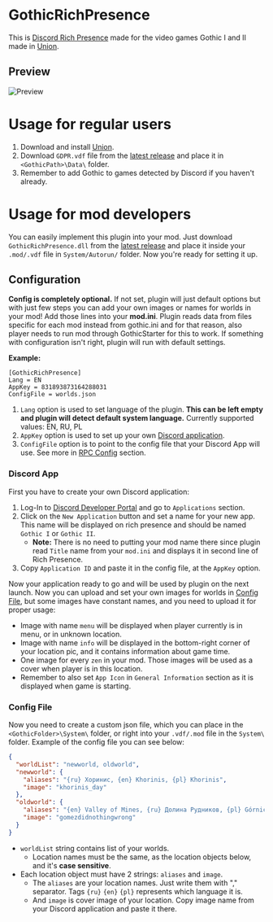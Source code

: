# GothicRichPresence

This is [Discord Rich Presence](https://discord.com/rich-presence) made for the video games Gothic I and II made in [Union](https://worldofplayers.ru/threads/40376/).

## Preview

![Preview](https://i.imgur.com/1fBTsKt.gif)

# Usage for regular users

1. Download and install [Union](https://worldofplayers.ru/threads/40376/).
2. Download `GDPR.vdf` file from the [latest release](https://github.com/Lavalierre/GothicRichPresence/releases) and place it in `<GothicPath>\Data\` folder.
3. Remember to add Gothic to games detected by Discord if you haven't already.

# Usage for mod developers

You can easily implement this plugin into your mod. Just download `GothicRichPresence.dll` from the [latest release](https://github.com/Lavalierre/GothicRichPresence/releases) and place it inside your `.mod/.vdf` file in `System/Autorun/` folder.
Now you're ready for setting it up.

## Configuration

**Config is completely optional.** If not set, plugin will just default options but with just few steps you can add your own images or names for worlds in your mod! Add those lines into your **mod.ini**. Plugin reads data from files specific for each mod instead from gothic.ini and for that reason, also player needs to run mod through GothicStarter for this to work. If something with configuration isn't right, plugin will run with default settings.

**Example:**

```
[GothicRichPresence]
Lang = EN
AppKey = 831893873164288031
ConfigFile = worlds.json
```

1. `Lang` option is used to set language of the plugin. **This can be left empty and plugin will detect default system language.** Currently supported values: EN, RU, PL
2. `AppKey` option is used to set up your own [Discord application](#Discord-App).
3. `ConfigFile` option is to point to the config file that your Discord App will use. See more in [RPC Config](#RPC-Config) section.

### Discord App

First you have to create your own Discord application:

1. Log-In to [Discord Developer Portal](https://discord.com/developers/applications) and go to `Applications` section.
2. Click on the `New Application` button and set a name for your new app. This name will be displayed on rich presence and should be named `Gothic I` or `Gothic II`.
   - **Note:** There is no need to putting your mod name there since plugin read `Title` name from your `mod.ini` and displays it in second line of Rich Presence.
3. Copy `Application ID` and paste it in the config file, at the `AppKey` option.

Now your application ready to go and will be used by plugin on the next launch. Now you can upload and set your own images for worlds in [Config File](#Config-File), but some images have constant names, and you need to upload it for proper usage:

- Image with name `menu` will be displayed when player currently is in menu, or in unknown location.
- Image with name `info` will be displayed in the bottom-right corner of your location pic, and it contains information about game time.
- One image for every `zen` in your mod. Those images will be used as a cover when player is in this location.
- Remember to also set `App Icon` in `General Information` section as it is displayed when game is starting.

### Config File

Now you need to create a custom json file, which you can place in the `<GothicFolder>\System\` folder, or right into your `.vdf/.mod` file in the `System\` folder. Example of the config file you can see below:

```json
{
  "worldList": "newworld, oldworld",
  "newworld": {
    "aliases": "{ru} Хоринис, {en} Khorinis, {pl} Khorinis",
    "image": "khorinis_day"
  },
  "oldworld": {
    "aliases": "{en} Valley of Mines, {ru} Долина Рудников, {pl} Górnicza Dolina",
    "image": "gomezdidnothingwrong"
  }
}
```

- `worldList` string contains list of your worlds.
  - Location names must be the same, as the location objects below, and it's **case sensitive**.
- Each location object must have 2 strings: `aliases` and `image`.
  - The `aliases` are your location names. Just write them with "," separator. Tags `{ru}` `{en}` `{pl}` represents which language it is.
  - And `image` is cover image of your location. Copy image name from your Discord application and paste it there.

